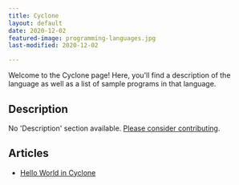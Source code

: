 ```yaml
---
title: Cyclone
layout: default
date: 2020-12-02
featured-image: programming-languages.jpg
last-modified: 2020-12-02

---
```


Welcome to the Cyclone page! Here, you'll find a description of the language as well as a list of sample programs in that language.

## Description

No 'Description' section available. [Please consider contributing](https://github.com/TheRenegadeCoder/sample-programs-website).

## Articles

- [Hello World in Cyclone](https://rzuckerm.github.io/sample-programs-website-copy/projects/hello-world/cyclone)